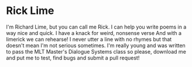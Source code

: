 # Rick Lime
I'm Richard Lime, but you can call me Rick.
I can help you write poems in a way nice and quick.
I have a knack for weird, nonsense verse
And with a limerick we can rehearse!
I never utter a line with no rhymes
but that doesn't mean I'm not serious sometimes.
I'm really young and was written to pass
the MLT Master's Dialogue Systems class
so please, download me and put me to test,
find bugs and submit a pull request!
